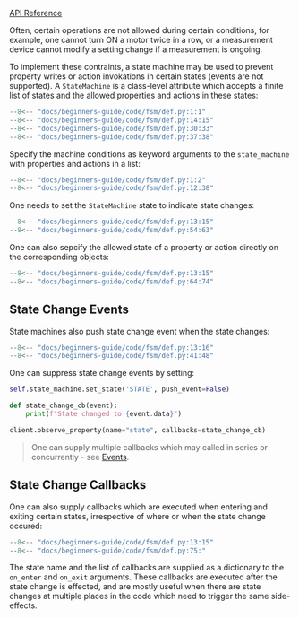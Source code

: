 [API Reference](../../api-reference/thing/state-machine.md)

Often, certain operations are not allowed during certain conditions, for example,
one cannot turn ON a motor twice in a row, or a measurement device cannot modify a setting change if a measurement is ongoing.

To implement these contraints, a state machine may be used to prevent property writes or
action invokations in certain states (events are not supported). A `StateMachine` is a class-level
attribute which accepts a finite list of states and the allowed properties and actions
in these states:

```py title="Definition" linenums="1"
--8<-- "docs/beginners-guide/code/fsm/def.py:1:1"
--8<-- "docs/beginners-guide/code/fsm/def.py:14:15"
--8<-- "docs/beginners-guide/code/fsm/def.py:30:33"
--8<-- "docs/beginners-guide/code/fsm/def.py:37:38"
```

Specify the machine conditions as keyword arguments to the `state_machine` with properties and actions
in a list:

```py title="Specify Properties and Actions" linenums="1"
--8<-- "docs/beginners-guide/code/fsm/def.py:1:2"
--8<-- "docs/beginners-guide/code/fsm/def.py:12:38"
```

One needs to set the `StateMachine` state to indicate state changes:

```py title="set_state()" linenums="1"
--8<-- "docs/beginners-guide/code/fsm/def.py:13:15"
--8<-- "docs/beginners-guide/code/fsm/def.py:54:63"
```

One can also sepcify the allowed state of a property or action directly
on the corresponding objects:

```py title="Specify State Directly on Object" linenums="1"
--8<-- "docs/beginners-guide/code/fsm/def.py:13:15"
--8<-- "docs/beginners-guide/code/fsm/def.py:64:74"
```

## State Change Events

State machines also push state change event when the state changes:

```py title="Definition" linenums="1" hl_lines="7"
--8<-- "docs/beginners-guide/code/fsm/def.py:13:16"
--8<-- "docs/beginners-guide/code/fsm/def.py:41:48"
```

One can suppress state change events by setting:

```python title="suppress state change event"
self.state_machine.set_state('STATE', push_event=False)
```

```python title="subscription" linenums="1"
def state_change_cb(event):
    print(f"State changed to {event.data}")

client.observe_property(name="state", callbacks=state_change_cb)
```

> One can supply multiple callbacks which may called in series or concurrently - see [Events](events.md#subscription).

## State Change Callbacks

One can also supply callbacks which are executed when entering and exiting certain states,
irrespective of where or when the state change occured:

```py title="enter and exit callbacks" linenums="1" hl_lines="21"
--8<-- "docs/beginners-guide/code/fsm/def.py:13:15"
--8<-- "docs/beginners-guide/code/fsm/def.py:75:"
```

The state name and the list of callbacks are supplied as a dictionary to the `on_enter` and `on_exit` arguments.
These callbacks are executed after the state change is effected, and are mostly useful when there are state changes at multiple places in the code which need to trigger the same side-effects.
